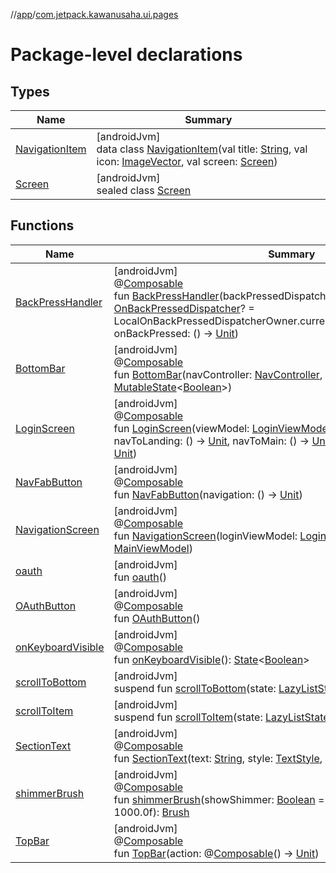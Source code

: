 //[app](../../index.md)/[com.jetpack.kawanusaha.ui.pages](index.md)

# Package-level declarations

## Types

| Name | Summary |
|---|---|
| [NavigationItem](-navigation-item/index.md) | [androidJvm]<br>data class [NavigationItem](-navigation-item/index.md)(val title: [String](https://kotlinlang.org/api/latest/jvm/stdlib/kotlin/-string/index.html), val icon: [ImageVector](https://developer.android.com/reference/kotlin/androidx/compose/ui/graphics/vector/ImageVector.html), val screen: [Screen](-screen/index.md)) |
| [Screen](-screen/index.md) | [androidJvm]<br>sealed class [Screen](-screen/index.md) |

## Functions

| Name | Summary |
|---|---|
| [BackPressHandler](-back-press-handler.md) | [androidJvm]<br>@[Composable](https://developer.android.com/reference/kotlin/androidx/compose/runtime/Composable.html)<br>fun [BackPressHandler](-back-press-handler.md)(backPressedDispatcher: [OnBackPressedDispatcher](https://developer.android.com/reference/kotlin/androidx/activity/OnBackPressedDispatcher.html)? = LocalOnBackPressedDispatcherOwner.current?.onBackPressedDispatcher, onBackPressed: () -&gt; [Unit](https://kotlinlang.org/api/latest/jvm/stdlib/kotlin/-unit/index.html)) |
| [BottomBar](-bottom-bar.md) | [androidJvm]<br>@[Composable](https://developer.android.com/reference/kotlin/androidx/compose/runtime/Composable.html)<br>fun [BottomBar](-bottom-bar.md)(navController: [NavController](https://developer.android.com/reference/kotlin/androidx/navigation/NavController.html), bottomBarState: [MutableState](https://developer.android.com/reference/kotlin/androidx/compose/runtime/MutableState.html)&lt;[Boolean](https://kotlinlang.org/api/latest/jvm/stdlib/kotlin/-boolean/index.html)&gt;) |
| [LoginScreen](-login-screen.md) | [androidJvm]<br>@[Composable](https://developer.android.com/reference/kotlin/androidx/compose/runtime/Composable.html)<br>fun [LoginScreen](-login-screen.md)(viewModel: [LoginViewModel](../com.jetpack.kawanusaha.main/-login-view-model/index.md), navToRegister: () -&gt; [Unit](https://kotlinlang.org/api/latest/jvm/stdlib/kotlin/-unit/index.html), navToLanding: () -&gt; [Unit](https://kotlinlang.org/api/latest/jvm/stdlib/kotlin/-unit/index.html), navToMain: () -&gt; [Unit](https://kotlinlang.org/api/latest/jvm/stdlib/kotlin/-unit/index.html), navToForgotPassword: () -&gt; [Unit](https://kotlinlang.org/api/latest/jvm/stdlib/kotlin/-unit/index.html)) |
| [NavFabButton](-nav-fab-button.md) | [androidJvm]<br>@[Composable](https://developer.android.com/reference/kotlin/androidx/compose/runtime/Composable.html)<br>fun [NavFabButton](-nav-fab-button.md)(navigation: () -&gt; [Unit](https://kotlinlang.org/api/latest/jvm/stdlib/kotlin/-unit/index.html)) |
| [NavigationScreen](-navigation-screen.md) | [androidJvm]<br>@[Composable](https://developer.android.com/reference/kotlin/androidx/compose/runtime/Composable.html)<br>fun [NavigationScreen](-navigation-screen.md)(loginViewModel: [LoginViewModel](../com.jetpack.kawanusaha.main/-login-view-model/index.md), mainViewModel: [MainViewModel](../com.jetpack.kawanusaha.main/-main-view-model/index.md)) |
| [oauth](oauth.md) | [androidJvm]<br>fun [oauth](oauth.md)() |
| [OAuthButton](-o-auth-button.md) | [androidJvm]<br>@[Composable](https://developer.android.com/reference/kotlin/androidx/compose/runtime/Composable.html)<br>fun [OAuthButton](-o-auth-button.md)() |
| [onKeyboardVisible](on-keyboard-visible.md) | [androidJvm]<br>@[Composable](https://developer.android.com/reference/kotlin/androidx/compose/runtime/Composable.html)<br>fun [onKeyboardVisible](on-keyboard-visible.md)(): [State](https://developer.android.com/reference/kotlin/androidx/compose/runtime/State.html)&lt;[Boolean](https://kotlinlang.org/api/latest/jvm/stdlib/kotlin/-boolean/index.html)&gt; |
| [scrollToBottom](scroll-to-bottom.md) | [androidJvm]<br>suspend fun [scrollToBottom](scroll-to-bottom.md)(state: [LazyListState](https://developer.android.com/reference/kotlin/androidx/compose/foundation/lazy/LazyListState.html)) |
| [scrollToItem](scroll-to-item.md) | [androidJvm]<br>suspend fun [scrollToItem](scroll-to-item.md)(state: [LazyListState](https://developer.android.com/reference/kotlin/androidx/compose/foundation/lazy/LazyListState.html), item: [Int](https://kotlinlang.org/api/latest/jvm/stdlib/kotlin/-int/index.html)) |
| [SectionText](-section-text.md) | [androidJvm]<br>@[Composable](https://developer.android.com/reference/kotlin/androidx/compose/runtime/Composable.html)<br>fun [SectionText](-section-text.md)(text: [String](https://kotlinlang.org/api/latest/jvm/stdlib/kotlin/-string/index.html), style: [TextStyle](https://developer.android.com/reference/kotlin/androidx/compose/ui/text/TextStyle.html), modifier: [Modifier](https://developer.android.com/reference/kotlin/androidx/compose/ui/Modifier.html) = Modifier) |
| [shimmerBrush](shimmer-brush.md) | [androidJvm]<br>@[Composable](https://developer.android.com/reference/kotlin/androidx/compose/runtime/Composable.html)<br>fun [shimmerBrush](shimmer-brush.md)(showShimmer: [Boolean](https://kotlinlang.org/api/latest/jvm/stdlib/kotlin/-boolean/index.html) = true, targetValue: [Float](https://kotlinlang.org/api/latest/jvm/stdlib/kotlin/-float/index.html) = 1000.0f): [Brush](https://developer.android.com/reference/kotlin/androidx/compose/ui/graphics/Brush.html) |
| [TopBar](-top-bar.md) | [androidJvm]<br>@[Composable](https://developer.android.com/reference/kotlin/androidx/compose/runtime/Composable.html)<br>fun [TopBar](-top-bar.md)(action: @[Composable](https://developer.android.com/reference/kotlin/androidx/compose/runtime/Composable.html)() -&gt; [Unit](https://kotlinlang.org/api/latest/jvm/stdlib/kotlin/-unit/index.html)) |

